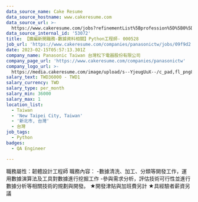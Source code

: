 ```yaml
---
data_source_name: Cake Resume
data_source_hostname: www.cakeresume.com
data_source_url: >-
  https://www.cakeresume.com/jobs?refinementList%5Bprofession%5D%5B0%5D=engineering_qa-engineer&refinementList%5Bsalary_type%5D=per_month&refinementList%5Bsalary_currency%5D=TWD&range%5Bsalary_range%5D%5Bmax%5D=600000
data_source_internal_id: '53072'
title: 【擴編新開職務-數據資料相關】Python工程師- 000528
job_url: 'https://www.cakeresume.com/companies/panasonictw/jobs/09f9d2'
date: 2023-02-15T05:57:13.301Z
company_name: Panasonic Taiwan 台灣松下電器股份有限公司
company_page_url: 'https://www.cakeresume.com/companies/panasonictw'
company_logo_url: >-
  https://media.cakeresume.com/image/upload/s--YjeugUuX--/c_pad,fl_png8,h_200,w_200/v1673488234/aqor9vtlm5ggtnlvrle9.png
salary_text: TWD36000 - TWD1
salary_currency: TWD
salary_type: per_month
salary_min: 36000
salary_max: 1
location_list:
  - Taiwan
  - 'New Taipei City, Taiwan'
  - '新北市, 台灣'
  - 台灣
job_tags:
  - Python
badges:
  - QA Engineer

---
```


職務屬性：韌體設計工程師 職務內容： -數據清洗、加工、分類等開發工作，運用數據演算法及工具對數據進行挖掘工作 -參與需求分析，評估技術可行性並進行數據分析等相關技術的規劃與開發。 ★開發津貼與加班費另計 ★具經驗者薪資另議